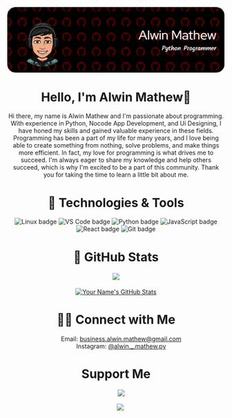 <div align="center">
<img align="center" src="https://raw.githubusercontent.com/alwin2134/alwin2134/main/github-header-image.png"/>
<h1 align="center">Hello, I'm Alwin Mathew👋</h1>
</div>
  
<p align="center">Hi there, my name is Alwin Mathew and I'm passionate about programming. With experience in Python, Nocode App Development, and Ui Designing, I have honed my skills and gained valuable experience in these fields. Programming has been a part of my life for many years, and I love being able to create something from nothing, solve problems, and make things more efficient. In fact, my love for programming is what drives me to succeed. I'm always eager to share my knowledge and help others succeed, which is why I'm excited to be a part of this community. Thank you for taking the time to learn a little bit about me.</p>


<h1 align="center"> 🔧 Technologies & Tools</h1>

<div align="center">
<img src="https://img.shields.io/badge/OS-Linux-informational?style=flat&logo=linux&logoColor=white&color=2bbc8a" alt="Linux badge" /> 
<img src="https://img.shields.io/badge/Editor-VS_Code-informational?style=flat&logo=visual-studio-code&logoColor=white&color=2bbc8a" alt="VS Code badge" /> 
<img src="https://img.shields.io/badge/Code-Python-informational?style=flat&logo=python&logoColor=white&color=2bbc8a" alt="Python badge" /> 
<img src="https://img.shields.io/badge/Code-JavaScript-informational?style=flat&logo=javascript&logoColor=white&color=2bbc8a" alt="JavaScript badge" /> 
<img src="https://img.shields.io/badge/Code-React-informational?style=flat&logo=react&logoColor=white&color=2bbc8a" alt="React badge" /> 
<img src="https://img.shields.io/badge/Tools-Git-informational?style=flat&logo=git&logoColor=white&color=2bbc8a" alt="Git badge" /> 

</div>


<h1 align="center" >  GitHub Stats</h1>

<div align="center">
<a href="https://github.com/alwin2134/alwin2134"> <img align="center" src="https://github-readme-stats.vercel.app/api/top-langs/?username=alwin2134&hide=java,html&title_color=ffffff&text_color=c9cacc&icon_color=2bbc8a&bg_color=1d1f21" /> </a> <a href="https://github.com/alwin2134/alwin2134"><br>
<br>
<img align="center" src="https://github-readme-stats.vercel.app/api?username=alwin2134&show_icons=true&line_height=27&count_private=true&title_color=ffffff&text_color=c9cacc&icon_color=2bbc8a&bg_color=1d1f21" alt="Your Name's GitHub Stats" /> </a>
</div>


<h1 align="center"> 🤝🏻 Connect with Me</h1>

<div align="center">
<ul>
    <l>Email: <a href="mailto:business.alwin.mathew@gmail.com">business.alwin.mathew@gmail.com</a></l><br>
    <l>Instagram: <a href="https://www.instagram.com/alwin._.mathew.py/">@alwin._.mathew.py</a></l>
</ul>

</div>

<div align="center">

<h1>Support Me</h1>

<ul style="list-style-type: none; margin: 0;>

<l style="display: inline-block; margin-right: 0.25rem;"><a href="https://www.buymeacoffee.com/alwin2134"><img src="https://cdn.buymeacoffee.com/buttons/v2/default-yellow.png" width="150"/></a></l>

<l style="display: inline-block; margin-right: 0.25rem;"><a href="https://www.ko-fi.com/alwin2134"><img src="https://storage.ko-fi.com/cdn/kofi2.png?v=3" width="150"/></a></l>

</ul>
</div>

<!-- ![snake gif](https://github.com/alwin2134/alwin2134/blob/output/github-contribution-grid-snake.svg) --!>
